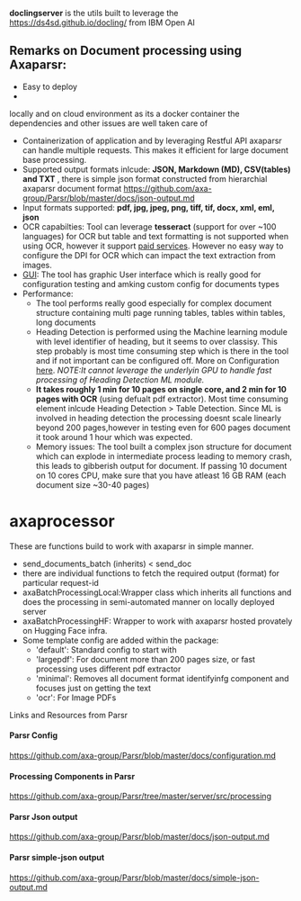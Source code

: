 **doclingserver** is the utils built to leverage the https://ds4sd.github.io/docling/ from IBM Open AI

## Remarks on Document processing using Axaparsr:
- Easy to deploy
- 
locally and on cloud environment as its a docker container the dependencies and other issues are well taken care of
- Containerization of application and by leveraging Restful API axaparsr can handle multiple requests. This makes it efficient for large document base processing.
- Supported output formats inlcude: **JSON, Markdown (MD), CSV(tables) and TXT** , there is simple json format constructed from hierarchial axaparsr document format https://github.com/axa-group/Parsr/blob/master/docs/json-output.md
- Input formats supported: **pdf, jpg, jpeg, png, tiff, tif, docx, xml, eml, json**
- OCR capabilties: Tool can leverage **tesseract** (support for over ~100 languages) for OCR but table and text formatting is not supported when using OCR, however it support [paid services](https://github.com/axa-group/Parsr/blob/master/docs/configuration.md#2-extractor-config). However no easy way to configure the DPI for OCR  which can impact the text extraction from images.
- [GUI](https://github.com/axa-group/Parsr/blob/master/docs/gui-guide.md): The tool has graphic User interface which is really good for configuration testing and amking custom config for documents types
- Performance:
   - The tool performs really good especially for complex document structure containing multi page running tables, tables within tables, long documents
   - Heading Detection is performed using the Machine learning module with level identifier of heading, but it seems to over classisy. This step probably is most time consuming step which is there in the tool and if not important can be configured off. More on Configuration [here](https://github.com/axa-group/Parsr/blob/master/docs/configuration.md). *NOTE:It cannot leverage the underlyin GPU to handle fast processing of Heading Detection ML module.*
   - **It takes roughly 1 min for 10 pages on single core, and 2 min for 10 pages with OCR** (using defualt pdf extractor). Most time consuming element inlcude Heading Detection > Table Detection. Since ML is involved in heading detection the processing doesnt scale linearly beyond 200 pages,however in testing even for 600 pages document it took around 1 hour which was expected.
   - Memory issues: The tool built a complex json structure for document which can explode in intermediate process leading to memory crash, this leads to gibberish output for document. If passing 10 document on 10 cores CPU, make sure that you have atleast 16 GB RAM (each document size ~30-40 pages)

# axaprocessor
These are functions build to work with axaparsr in simple manner.
- send_documents_batch (inherits) < send_doc
- there are individual functions to fetch the required output (format) for particular request-id
- axaBatchProcessingLocal:Wrapper class which inherits all functions and does the processing in semi-automated manner on locally deployed server
- axaBatchProcessingHF: Wrapper to work with axaparsr hosted provately on Hugging Face infra.
- Some template config are added within the package:
   - 'default': Standard config to start with
   - 'largepdf': For document more than 200 pages size, or fast processing uses different pdf extractor
   - 'minimal': Removes all document format identifyinfg component and focuses just on getting the text
   - 'ocr': For Image PDFs


Links and Resources from Parsr


#### Parsr Config ####
https://github.com/axa-group/Parsr/blob/master/docs/configuration.md

#### Processing Components in Parsr ####
https://github.com/axa-group/Parsr/tree/master/server/src/processing

#### Parsr Json output ####
https://github.com/axa-group/Parsr/blob/master/docs/json-output.md

#### Parsr simple-json output ####
https://github.com/axa-group/Parsr/blob/master/docs/simple-json-output.md
